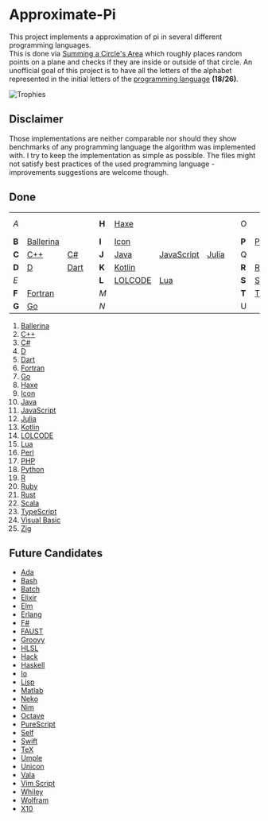# Approximate-Pi

This project implements a approximation of pi in several different programming languages.  
This is done via [Summing a Circle's Area](https://en.wikipedia.org/wiki/Approximations_of_%CF%80#Summing_a_circle's_area) which roughly places random points on a plane and checks if they are inside or outside of that circle. An unofficial goal of this project is to have all the letters of the alphabet represented in the initial letters of the [programming language](https://en.wikipedia.org/wiki/List_of_programming_languages#E) **(18/26)**.

![Trophies](https://img.shields.io/coverallsCoverage/github/CitrusPunk/approximate-pi)

## Disclaimer

Those implementations are neither comparable nor should they show benchmarks of any programming language the algorithm was implemented with. I try to keep the implementation as simple as possible. The files might not satisfy best practices of the used programming language - improvements suggestions are welcome though.

## Done

|  	|  	|  	|  	|  	|  	|  	|  	|  	|  	|  	|  	|  	|  	|  	|  	|
|---	|---	|---	|---	|---	|---	|---	|---	|---	|---	|---	|---	|---	|---	|---	|---	|
| _A_ 	|  	|  	|  	| **H** 	| [Haxe](https://haxe.org/) 	|  	|  	|  	| O 	|  	|  	|  	| **V** 	| [Visual Basic](https://docs.microsoft.com/de-de/dotnet/visual-basic/) 	|  	|
| **B** 	| [Ballerina](https://ballerina.io/) 	|  	|  	| **I** 	| [Icon](https://www2.cs.arizona.edu/icon/) 	|  	|  	|  	| **P** 	| [Perl](https://www.perl.org/docs.html) 	| [PHP](https://www.php.net/docs.php) 	| [Python](https://docs.python.org/3/) 	| _W_ 	|  	|  	|
| **C** 	| [C++](https://cplusplus.com/doc/) 	| [C#](https://docs.microsoft.com/en-us/dotnet/csharp/) 	|  	| **J** 	| [Java](https://docs.oracle.com/en/java/) 	| [JavaScript](https://developer.mozilla.org/en-US/docs/Web/javascript) 	| [Julia](https://docs.julialang.org/en/v1/) 	|  	| Q 	|  	|  	|  	| _X_ 	|  	|  	|
| **D** 	| [D](https://dlang.org/documentation.html) 	| [Dart](https://dart.dev/guides) 	| 	 	| **K** 	| [Kotlin](https://kotlinlang.org/docs/home.html) 	|  	|  	|  	| **R** 	| [R](https://www.r-project.org/) 	| [Ruby](https://ruby-doc.org/) 	| [Rust](https://www.rust-lang.org/) 	| _Y_ 	|  	|  	|
| _E_ 	|  	|  	|  	| **L** 	| [LOLCODE](https://esolangs.org/wiki/LOLCODE) 	| [Lua](https://www.lua.org/docs.html) 	|  	|  	| **S** 	| [Scala](https://scala-lang.org/) 	|  	|  	| **Z** 	| [Zig](https://ziglang.org/) 	|  	|
| **F** 	| [Fortran](https://wg5-fortran.org/) 	|  	|  	| _M_ 	|  	|  	|  	|  	| **T** 	| [TypeScript](https://www.typescriptlang.org/) 	|  	|  	|  	|  	|  	|
| **G** 	| [Go](https://go.dev/doc/) 	|  	|  	| _N_ 	|  	|  	|  	|  	| U 	|  	|  	|  	|  	|  	|  	|

1. [Ballerina](https://ballerina.io/)
2. [C++](https://cplusplus.com/doc/)
3. [C#](https://docs.microsoft.com/en-us/dotnet/csharp/)
4. [D](https://dlang.org/documentation.html)
5. [Dart](https://dart.dev/guides)
6. [Fortran](https://wg5-fortran.org/)
7. [Go](https://go.dev/doc/)
7. [Haxe](https://haxe.org/)
9. [Icon](https://www2.cs.arizona.edu/icon/)
10. [Java](https://docs.oracle.com/en/java/)
11. [JavaScript](https://developer.mozilla.org/en-US/docs/Web/javascript)
12. [Julia](https://docs.julialang.org/en/v1/)
13. [Kotlin](https://kotlinlang.org/docs/home.html)
14. [LOLCODE](https://esolangs.org/wiki/LOLCODE)
15. [Lua](https://www.lua.org/docs.html)
16. [Perl](https://www.perl.org/docs.html)
17. [PHP](https://www.php.net/docs.php)
18. [Python](https://docs.python.org/3/)
19. [R](https://www.r-project.org/)
20. [Ruby](https://ruby-doc.org/)
21. [Rust](https://www.rust-lang.org/)
22. [Scala](https://scala-lang.org/)
23. [TypeScript](https://www.typescriptlang.org/)
24. [Visual Basic](https://docs.microsoft.com/de-de/dotnet/visual-basic/)
25. [Zig](https://ziglang.org/)

## Future Candidates

- [Ada](https://www.adaic.org/)
- [Bash](https://git.savannah.gnu.org/cgit/bash.git)
- [Batch](https://en.wikipedia.org/wiki/Batch_file)
- [Elixir](https://elixir-lang.org/docs.html)
- [Elm](https://guide.elm-lang.org/)
- [Erlang](https://www.erlang.org/)
- [F#](https://fsharp.org/docs/)
- [FAUST](https://faustide.grame.fr/)
- [Groovy](https://groovy-lang.org/single-page-documentation.html)
- [HLSL](https://en.wikipedia.org/wiki/High-Level_Shader_Language)
- [Hack](https://hacklang.org/)
- [Haskell](https://www.haskell.org/)
- [Io](https://iolanguage.org/)
- [Lisp](<https://en.wikipedia.org/wiki/Lisp_(programming_language)>)
- [Matlab](https://de.mathworks.com/products/matlab.html)
- [Neko](https://nekovm.org/)
- [Nim](https://nim-lang.org/)
- [Octave](https://octave.org/)
- [PureScript](https://www.purescript.org/)
- [Self](https://selflanguage.org/)
- [Swift](https://www.swift.org/)
- [TeX](https://tug.org/)
- [Umple](https://cruise.umple.org/umple/)
- [Unicon](https://unicon.sourceforge.io/)
- [Vala](https://vala.dev/)
- [Vim Script](<https://en.wikipedia.org/wiki/Vim_(text_editor)#Vim_script>)
- [Whiley](https://whiley.org/)
- [Wolfram](https://www.wolfram.com/language/)
- [X10](http://x10-lang.org/documentation/getting-started.html)
